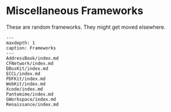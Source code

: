 # Miscellaneous Frameworks

These are random frameworks. They might get moved elsewhere.

```{toctree}
---
maxdepth: 1
caption: Frameworks
---     
AddressBook/index.md
CFNetwork/index.md
DBusKit/index.md
ECCL/index.md
PDFKit/index.md
WebKit/index.md
Xcode/index.md
Pantomime/index.md
GWorkspace/index.md
Renaissance/index.md
```